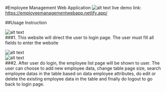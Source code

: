 #Employee Management Web Application
![alt text](https://i.ibb.co/G3gVBFh/Screen-Shot-2021-08-28-at-19-51-32.png)
live demo link: https://employeemanagementwebapp.netlify.app/

##Usage Instruction<br />

![alt text](https://i.ibb.co/6gpqvtY/Screen-Shot-2021-08-28-at-19-52-28.png)<br />
###1. This website will direct the user to login page. The user must fill all fields
to enter the website

![alt text](https://i.ibb.co/G3gVBFh/Screen-Shot-2021-08-28-at-19-51-32.png)<br />
![alt text](https://i.ibb.co/9tz7Tj1/Screen-Shot-2021-08-28-at-19-52-02.png)<br />
###2. After user do login, the employee list page will be shown to user. The user can choose to add new employee data,
change table page size, search employee datas in the table based on data employee attributes, do edit or delete the existing employee data in the table and finally do logout to go back to login page.
